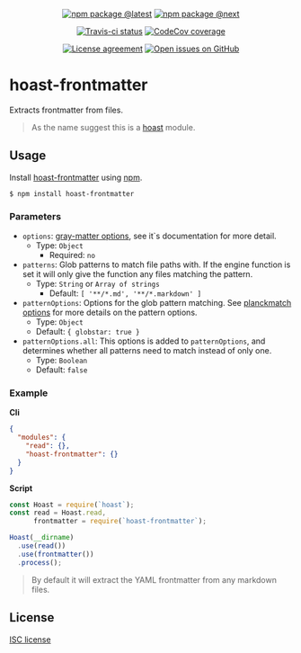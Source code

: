<div align="center">
  
  [![npm package @latest](https://img.shields.io/npm/v/hoast-frontmatter.svg?label=npm@latest&style=flat-square&maxAge=3600)](https://npmjs.com/package/hoast-frontmatter)
  [![npm package @next](https://img.shields.io/npm/v/hoast-frontmatter/next.svg?label=npm@next&style=flat-square&maxAge=3600)](https://npmjs.com/package/hoast-frontmatter/v/next)
  
  [![Travis-ci status](https://img.shields.io/travis-ci/hoast/hoast-frontmatter.svg?branch=master&label=test%20status&style=flat-square&maxAge=3600)](https://travis-ci.org/hoast/hoast-frontmatter)
  [![CodeCov coverage](https://img.shields.io/codecov/c/github/hoast/hoast-frontmatter/master.svg?label=test%20coverage&style=flat-square&maxAge=3600)](https://codecov.io/gh/hoast/hoast-frontmatter)
  
  [![License agreement](https://img.shields.io/github/license/hoast/hoast-frontmatter.svg?style=flat-square&maxAge=86400)](https://github.com/hoast/hoast-frontmatter/blob/master/LICENSE)
  [![Open issues on GitHub](https://img.shields.io/github/issues/hoast/hoast-frontmatter.svg?style=flat-square&maxAge=86400)](https://github.com/hoast/hoast-frontmatter/issues)
  
</div>

# hoast-frontmatter

Extracts frontmatter from files.

> As the name suggest this is a [hoast](https://github.com/hoast/hoast#readme) module.

## Usage

Install [hoast-frontmatter](https://npmjs.com/package/hoast-frontmatter) using [npm](https://npmjs.com).

```
$ npm install hoast-frontmatter
```

### Parameters

* `options`: [gray-matter options](https://github.com/jonschlinkert/gray-matter#options), see it`s documentation for more detail.
  * Type: `Object`
	* Required: `no`
* `patterns`: Glob patterns to match file paths with. If the engine function is set it will only give the function any files matching the pattern.
  * Type: `String` or `Array of strings`
	* Default: `[ '**/*.md', '**/*.markdown' ]`
* `patternOptions`: Options for the glob pattern matching. See [planckmatch options](https://github.com/redkenrok/node-planckmatch#options) for more details on the pattern options.
  * Type: `Object`
  * Default: `{ globstar: true }`
* `patternOptions.all`: This options is added to `patternOptions`, and determines whether all patterns need to match instead of only one.
  * Type: `Boolean`
  * Default: `false`

### Example

**Cli**

```json
{
  "modules": {
    "read": {},
    "hoast-frontmatter": {}
  }
}
```

**Script**

```javascript
const Hoast = require(`hoast`);
const read = Hoast.read,
      frontmatter = require(`hoast-frontmatter`);

Hoast(__dirname)
  .use(read())
  .use(frontmatter())
  .process();
```

> By default it will extract the YAML frontmatter from any markdown files.

## License

[ISC license](https://github.com/hoast/hoast-filter/blob/master/LICENSE)